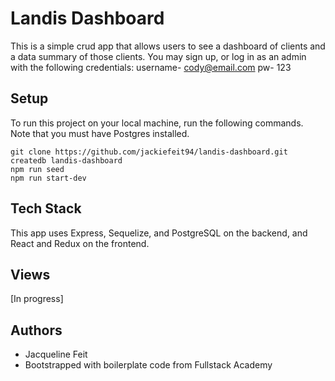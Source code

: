 # Landis Dashboard

This is a simple crud app that allows users to see a dashboard of clients and a data summary of those clients. You may sign up, or log in as an admin with the following credentials: username- cody@email.com
pw- 123

## Setup

To run this project on your local machine, run the following commands. Note that you must have Postgres installed.

```
git clone https://github.com/jackiefeit94/landis-dashboard.git
createdb landis-dashboard
npm run seed
npm run start-dev
```

## Tech Stack

This app uses Express, Sequelize, and PostgreSQL on the backend, and React and Redux on the frontend.

## Views

[In progress]

## Authors

* Jacqueline Feit
* Bootstrapped with boilerplate code from Fullstack Academy
